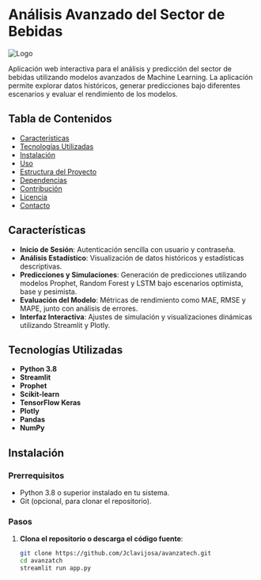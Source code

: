 # Análisis Avanzado del Sector de Bebidas

![Logo](logo.jgp)

Aplicación web interactiva para el análisis y predicción del sector de bebidas utilizando modelos avanzados de Machine Learning. La aplicación permite explorar datos históricos, generar predicciones bajo diferentes escenarios y evaluar el rendimiento de los modelos.

## Tabla de Contenidos

- [Características](#características)
- [Tecnologías Utilizadas](#tecnologías-utilizadas)
- [Instalación](#instalación)
- [Uso](#uso)
- [Estructura del Proyecto](#estructura-del-proyecto)
- [Dependencias](#dependencias)
- [Contribución](#contribución)
- [Licencia](#licencia)
- [Contacto](#contacto)

## Características

- **Inicio de Sesión**: Autenticación sencilla con usuario y contraseña.
- **Análisis Estadístico**: Visualización de datos históricos y estadísticas descriptivas.
- **Predicciones y Simulaciones**: Generación de predicciones utilizando modelos Prophet, Random Forest y LSTM bajo escenarios optimista, base y pesimista.
- **Evaluación del Modelo**: Métricas de rendimiento como MAE, RMSE y MAPE, junto con análisis de errores.
- **Interfaz Interactiva**: Ajustes de simulación y visualizaciones dinámicas utilizando Streamlit y Plotly.

## Tecnologías Utilizadas

- **Python 3.8**
- **Streamlit**
- **Prophet**
- **Scikit-learn**
- **TensorFlow Keras**
- **Plotly**
- **Pandas**
- **NumPy**

## Instalación

### Prerrequisitos

- Python 3.8 o superior instalado en tu sistema.
- Git (opcional, para clonar el repositorio).

### Pasos

1. **Clona el repositorio o descarga el código fuente**:

   ```bash
   git clone https://github.com/Jclavijosa/avanzatech.git
   cd avanzatch
   streamlit run app.py

